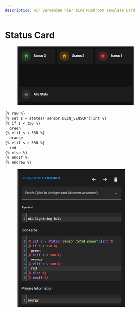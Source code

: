 ```yaml
---
description: wir verwenden hier eine Mushroom Template Card
---
```


# Status Card

<figure><img src="../../../.gitbook/assets/image (1).png" alt=""><figcaption></figcaption></figure>

```
{% raw %}
{% set s = states('sensor.DEIN_SENSOR')|int %}
{% if s < 250 %}
  green
{% elif s < 300 %}
  orange
{% elif s > 500 %}
  red
{% else %}
{% endif %}
{% endraw %}
```

<figure><img src="../../../.gitbook/assets/image (6).png" alt=""><figcaption></figcaption></figure>
